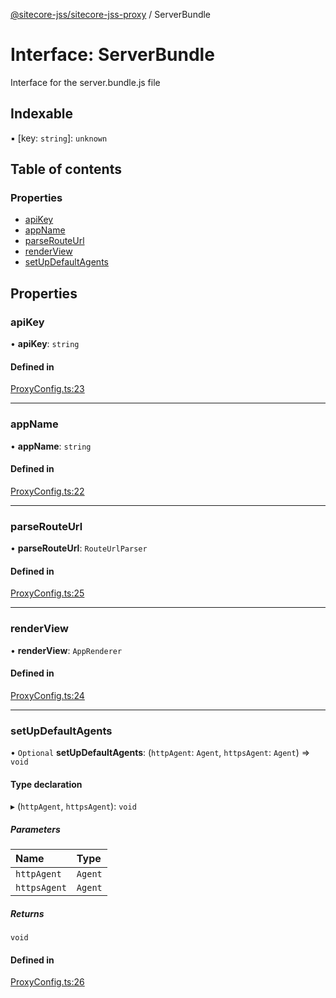 [@sitecore-jss/sitecore-jss-proxy](../README.md) / ServerBundle

# Interface: ServerBundle

Interface for the server.bundle.js file

## Indexable

▪ [key: `string`]: `unknown`

## Table of contents

### Properties

- [apiKey](ServerBundle.md#apikey)
- [appName](ServerBundle.md#appname)
- [parseRouteUrl](ServerBundle.md#parserouteurl)
- [renderView](ServerBundle.md#renderview)
- [setUpDefaultAgents](ServerBundle.md#setupdefaultagents)

## Properties

### apiKey

• **apiKey**: `string`

#### Defined in

[ProxyConfig.ts:23](https://github.com/Sitecore/jss/blob/f4095e05c/packages/sitecore-jss-proxy/src/ProxyConfig.ts#L23)

___

### appName

• **appName**: `string`

#### Defined in

[ProxyConfig.ts:22](https://github.com/Sitecore/jss/blob/f4095e05c/packages/sitecore-jss-proxy/src/ProxyConfig.ts#L22)

___

### parseRouteUrl

• **parseRouteUrl**: `RouteUrlParser`

#### Defined in

[ProxyConfig.ts:25](https://github.com/Sitecore/jss/blob/f4095e05c/packages/sitecore-jss-proxy/src/ProxyConfig.ts#L25)

___

### renderView

• **renderView**: `AppRenderer`

#### Defined in

[ProxyConfig.ts:24](https://github.com/Sitecore/jss/blob/f4095e05c/packages/sitecore-jss-proxy/src/ProxyConfig.ts#L24)

___

### setUpDefaultAgents

• `Optional` **setUpDefaultAgents**: (`httpAgent`: `Agent`, `httpsAgent`: `Agent`) => `void`

#### Type declaration

▸ (`httpAgent`, `httpsAgent`): `void`

##### Parameters

| Name | Type |
| :------ | :------ |
| `httpAgent` | `Agent` |
| `httpsAgent` | `Agent` |

##### Returns

`void`

#### Defined in

[ProxyConfig.ts:26](https://github.com/Sitecore/jss/blob/f4095e05c/packages/sitecore-jss-proxy/src/ProxyConfig.ts#L26)
